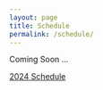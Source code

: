 ```yaml
---
layout: page
title: Schedule
permalink: /schedule/
---
```


Coming Soon ...

[2024 Schedule](/schedule-2024)
